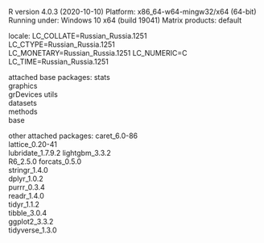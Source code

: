R version 4.0.3 (2020-10-10)
Platform: x86_64-w64-mingw32/x64 (64-bit)
Running under: Windows 10 x64 (build 19041)
Matrix products: default

locale:
LC_COLLATE=Russian_Russia.1251  
LC_CTYPE=Russian_Russia.1251    
LC_MONETARY=Russian_Russia.1251
LC_NUMERIC=C                   
LC_TIME=Russian_Russia.1251    

attached base packages:
stats     
graphics  
grDevices 
utils     
datasets  
methods   
base     

other attached packages:
caret_6.0-86      
lattice_0.20-41   
lubridate_1.7.9.2 
lightgbm_3.3.2    
R6_2.5.0
forcats_0.5.0     
stringr_1.4.0     
dplyr_1.0.2       
purrr_0.3.4       
readr_1.4.0       
tidyr_1.1.2      
tibble_3.0.4      
ggplot2_3.3.2     
tidyverse_1.3.0 
